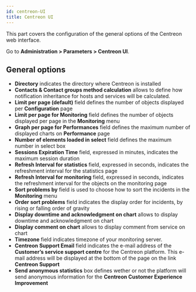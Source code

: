 ```yaml
---
id: centreon-UI
title: Centreon UI
---
```


This part covers the configuration of the general options of the Centreon web
interface.

Go to **Administration > Parameters > Centreon UI**.

## General options

- **Directory** indicates the directory where Centreon is installed
- **Contacts & Contact groups method calculation** allows to define how
notification inheritance for hosts and services will be calculated.
- **Limit per page (default)** field defines the number of objects displayed
per **Configuration** page
- **Limit per page for Monitoring** field defines the number of objects
displayed per page in the **Monitoring** menu
- **Graph per page for Performances** field defines the maximum number of
displayed charts on **Performance** page
- **Number of elements loaded in select** field defines the maximum number in
select box
- **Sessions Expiration Time** field, expressed in minutes, indicates the
maximum session duration
- **Refresh Interval for statistics** field, expressed in seconds, indicates
the refreshment interval for the statistics page
- **Refresh Interval for monitoring** field, expressed in seconds, indicates
the refreshment interval for the objects on the monitoring page
- **Sort problems by** field is used to choose how to sort the incidents in
the **Monitoring** menu
- **Order sort problems** field indicates the display order for incidents, by
rising or falling order of gravity
- **Display downtime and acknowledgment on chart** allows to display downtime
and acknowledgment on chart
- **Display comment on chart** allows to display comment from service on chart
- **Timezone** field indicates timezone of your monitoring server.
- **Centreon Support Email** field indicates the e-mail address of the
**Customer’s service support centre** for the Centreon platform. This e-mail
address will be displayed at the bottom of the page on the link **Centreon
Support**
- **Send anonymous statistics** box defines wether or not the platform will
send anonymous information for the **Centreon Customer Experience Improvement**
